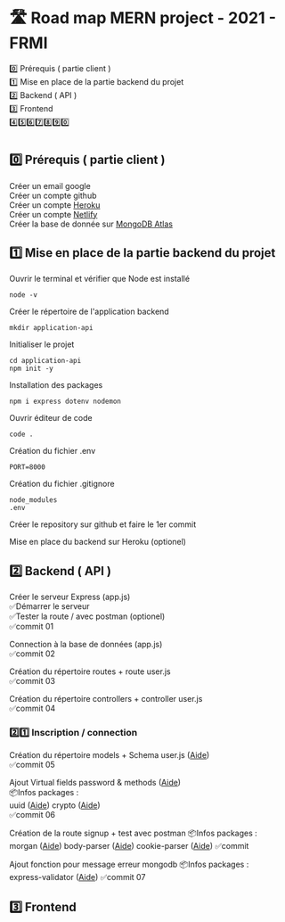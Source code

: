 # 🛣️ Road map MERN project - 2021 - FRMI

0️⃣ Prérequis ( partie client )  
1️⃣ Mise en place de la partie backend du projet  
2️⃣ Backend ( API )  
3️⃣ Frontend  
4️⃣5️⃣6️⃣7️⃣8️⃣9️⃣0️⃣

#

## 0️⃣ Prérequis ( partie client )

Créer un email google  
Créer un compte github  
Créer un compte [Heroku](https://www.heroku.com/)  
Créer un compte [Netlify](https://www.netlify.com/)  
Créer la base de donnée sur [MongoDB Atlas](https://www.mongodb.com/)

## 1️⃣ Mise en place de la partie backend du projet

Ouvrir le terminal et vérifier que Node est installé

`node -v`

Créer le répertoire de l'application backend

`mkdir application-api`

Initialiser le projet

`cd application-api`  
`npm init -y`

Installation des packages

`npm i express dotenv nodemon`

Ouvrir éditeur de code

`code .`

Création du fichier .env

```
PORT=8000
```

Création du fichier .gitignore

```
node_modules
.env
```

Créer le repository sur github et faire le 1er commit

Mise en place du backend sur Heroku (optionel)

## 2️⃣ Backend ( API )

Créer le serveur Express (app.js)  
✅Démarrer le serveur  
✅Tester la route / avec postman (optionel)  
✅commit 01

Connection à la base de données (app.js)  
✅commit 02

Création du répertoire routes + route user.js  
✅commit 03

Création du répertoire controllers + controller user.js  
✅commit 04

### 2️⃣1️⃣ Inscription / connection

Création du répertoire models + Schema user.js ([Aide](https://mongoosejs.com/docs/api/schema.html#schema_Schema))  
✅commit 05

Ajout Virtual fields password
& methods ([Aide](https://mongoosejs.com/docs/api/schema.html#schema_Schema-virtual))  
📦Infos packages :  
uuid ([Aide](https://www.npmjs.com/package/uuid))
crypto ([Aide](https://nodejs.org/api/crypto.html))  
✅commit 06

Création de la route signup + test avec postman
📦Infos packages :  
morgan ([Aide](https://www.npmjs.com/package/morgan))
body-parser ([Aide](https://www.npmjs.com/package/body-parser))
cookie-parser ([Aide](https://www.npmjs.com/package/cookie-parser))
✅commit

Ajout fonction pour message erreur mongodb
📦Infos packages :  
express-validator ([Aide](https://www.npmjs.com/package/morgan))
✅commit 07

## 3️⃣ Frontend
